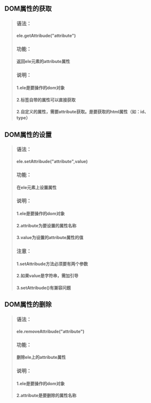 ## DOM属性的获取

>### 语法：
>#### ele.getAttribude("attribute")
>### 功能：
>#### 返回ele元素的attribute属性
>### 说明：
>#### 1.ele是要操作的dom对象
>#### 2.标签自带的属性可以直接获取
>#### 2.自定义的属性，需要attribute获取。是要获取的html属性（如：id、type）

## DOM属性的设置

>### 语法：
>#### ele.setAttribude("attribute",value)
>### 功能：
>#### 在ele元素上设置属性
>### 说明：
>#### 1.ele是要操作的dom对象
>#### 2.attribute为要设置的属性名称
>#### 3.value为设置的attribute属性的值
>### 注意：
>#### 1.setAttribude方法必须要有两个参数
>#### 2.如果value是字符串，需加引导
>#### 3.setAttribude()有兼容问题

## DOM属性的删除

>### 语法：
>#### ele.removeAttribude("attribute")
>### 功能：
>#### 删除ele上的attribute属性
>### 说明：
>#### 1.ele是要操作的dom对象
>#### 2.attribute是要删除的属性名称